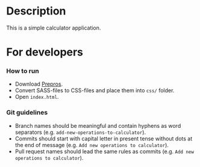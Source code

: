 # Description

This is a simple calculator application.

# For developers

### How to run

- Download [Prepros](https://prepros.io/]).
- Convert SASS-files to CSS-files and place them into `css/` folder.
- Open `index.html`.

### Git guidelines

- Branch names should be meaningful and contain hyphens as word separators (e.g. `add-new-operations-to-calculator`).
- Commits should start with capital letter in present tense without dots at the end of message (e.g. `Add new operations to calculator`).
- Pull request names should lead the same rules as commits (e.g. `Add new operations to calculator`).
